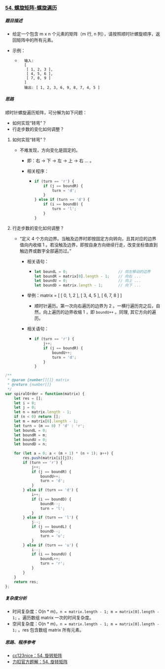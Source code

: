 ### [54. 螺旋矩阵-螺旋遍历](https://leetcode-cn.com/problems/spiral-matrix/)

##### 题目描述

* 给定一个包含 m x n 个元素的矩阵（m 行, n 列），请按照顺时针螺旋顺序，返回矩阵中的所有元素。

* 示例：

    * ```example
        输入:
        [
         [ 1, 2, 3 ],
         [ 4, 5, 6 ],
         [ 7, 8, 9 ]
        ]
        输出: [ 1, 2, 3, 6, 9, 8, 7, 4, 5 ]
        ```



##### 思路

顺时针螺旋遍历矩阵，可分解为如下问题：

* 如何实现“转弯”？
* 行走步数的变化如何调整？



1. 如何实现“转弯”？

   * 不难发现，方向变化是固定的。

     * 即：右 -> 下 -> 左 -> 上 -> 右 ... 。

     * 相关程序：

       * ```javascript
         if (turn == 'r') {
             if (j == boundR) {
                 turn = 'd';
             }
         } else if (turn == 'd') {
             if (i == boundD) {
                 turn = 'l';
             }
         }
         ```



2. 行走步数的变化如何调整？

   * “定义 4 个方向边界。当触及边界时即按固定方向转向，且其对应的边界值向内收缩 1 。若没触及边界，即按自身方向继续行走，改变坐标值直到触边界或数字全部遍历过。”

     * 相关语句：

       * ```javascript
         let boundL = 0;                       // 向左移动的边界
         let boundR = matrix[0].length - 1;    // 向右 ...
         let boundU = 0;                       // 向上 ...
         let boundD = matrix.length - 1;       // 向下 ...
         ```

     * 举例：matrix = [ [ 0, 1, 2 ], [ 3, 4, 5 ], [ 6, 7, 8 ] ]
       
       * 顺时针遍历。第一次向右遍历的边界为 2 。一横行遍历完之后，自然，向上遍历的边界收缩 1 ，即 `boundU++` 。同理, 其它方向的遍历。
       
     * 相关语句：

       * ```javascript
         if (turn == 'r') {
             j++;
             if (j == boundR) {
                 boundU++;
                 turn = 'd';
             }
         }
         ```




```javascript
/**
 * @param {number[][]} matrix
 * @return {number[]}
 */
var spiralOrder = function(matrix) {
    let res = [];
    let i = 0;
    let j = 0;
    let n = matrix.length - 1;
    if (n < 0) return [];
    let m = matrix[0].length - 1;
    let turn = (m == 0) ? 'd' : 'r';
    let boundL = 0;
    let boundR = m;
    let boundU = 0;
    let boundD = n;
    
    for (let a = 0; a < (m + 1) * (n + 1); a++) {
        res.push(matrix[i][j]);
        if (turn == 'r') {
            j++;
            if (j == boundR) {
                boundU++;
                turn = 'd';
            }
        } else if (turn == 'd') {
            i++;
            if (i == boundD) {
                boundR--;
                turn = 'l';
            }
        } else if (turn == 'l') {
            j--;
            if (j == boundL) {
                boundD--;
                turn = 'u';
            }
        } else if (turn == 'u') {
            i--;
            if (i == boundU) {
                boundL++;
                turn = 'r';
            }
        }
    }
    return res;
};
```



##### 复杂度分析

* 时间复杂度：O(n * m)，`n = matrix.length - 1; m = matrix[0].length - 1;` 。遍历数组 matrix 一次的时间复杂度。
* 空间复杂度：O(n * m)，`n = matrix.length - 1; m = matrix[0].length - 1;` 。res 包含数组 matrix 所有元素。



##### 思路、程序参考

* [cc123nice：54. 旋转矩阵](https://leetcode-cn.com/problems/spiral-matrix/solution/luo-xuan-ju-zhen-ji-yi-li-jie-92100-by-caifeng123/)
* [力扣官方题解：54. 旋转矩阵](https://leetcode-cn.com/problems/spiral-matrix/solution/luo-xuan-ju-zhen-by-leetcode-solution/)